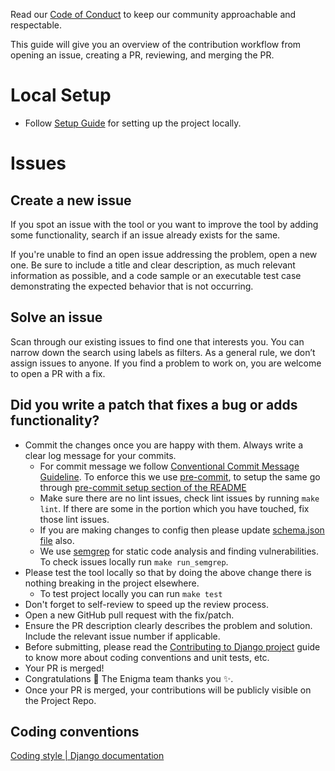 Read our [Code of Conduct](CODE_OF_CONDUCT.md) to keep our community approachable and respectable.

This guide will give you an overview of the contribution workflow from opening an issue, creating a PR, reviewing, and merging the PR.

# Local Setup
- Follow [Setup Guide](/docs/one-click-dev.md) for setting up the project locally.

# Issues

## Create a new issue
If you spot an issue with the tool or you want to improve the tool by adding some functionality, search if an issue already exists for the same.

If you're unable to find an open issue addressing the problem, open a new one. Be sure to include a title and clear description, as much relevant information as possible, and a code sample or an executable test case demonstrating the expected behavior that is not occurring.

 ## Solve an issue
Scan through our existing issues to find one that interests you. You can narrow down the search using labels as filters. As a general rule, we don’t assign issues to anyone. If you find a problem to work on, you are welcome to open a PR with a fix.

## Did you write a patch that fixes a bug or adds functionality?
- Commit the changes once you are happy with them. Always write a clear log message for your commits.
  - For commit message we follow [Conventional Commit Message Guideline](https://www.conventionalcommits.org). To enforce this we use [pre-commit](https://pre-commit.com), to setup the same go through [pre-commit setup section of the README](https://github.com/browserstack/enigma-public-central#for-contributing-code)
  - Make sure there are no lint issues, check lint issues by running `make lint`. If there are some in the portion which you have touched, fix those lint issues.
  - If you are making changes to config then please update [schema.json file](schema.json) also.
  - We use [semgrep](https://semgrep.dev) for static code analysis and finding vulnerabilities. To check issues locally run `make run_semgrep`.
- Please test the tool locally so that by doing the above change there is nothing breaking in the project elsewhere.
  - To test project locally you can run `make test`
- Don't forget to self-review to speed up the review process.
- Open a new GitHub pull request with the fix/patch.
- Ensure the PR description clearly describes the problem and solution. Include the relevant issue number if applicable.
- Before submitting, please read the [Contributing to Django project](https://docs.djangoproject.com/en/dev/internals/contributing/writing-code/) guide to know more about coding conventions and unit tests, etc.
- Your PR is merged!
- Congratulations 🎉 The Enigma team thanks you ✨.
- Once your PR is merged, your contributions will be publicly visible on the Project Repo.

## Coding conventions
[Coding style | Django documentation](https://docs.djangoproject.com/en/dev/internals/contributing/writing-code/coding-style/)
